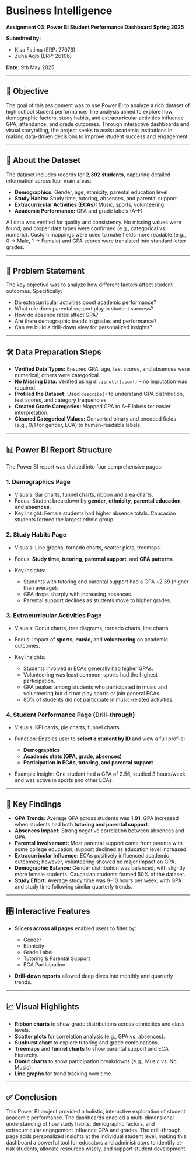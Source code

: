 # Business Intelligence

**Assignment 03: Power BI Student Performance Dashboard**
**Spring 2025**

**Submitted by:**

* Kisa Fatima (ERP: 27076)
* Zuha Aqib (ERP: 26106)

**Date:** 9th May 2025

---

## 📌 Objective

The goal of this assignment was to use Power BI to analyze a rich dataset of high school student performance. The analysis aimed to explore how demographic factors, study habits, and extracurricular activities influence GPA, attendance, and grade outcomes. Through interactive dashboards and visual storytelling, the project seeks to assist academic institutions in making data-driven decisions to improve student success and engagement.

---

## 📁 About the Dataset

The dataset includes records for **2,392 students**, capturing detailed information across four main areas:

* **Demographics:** Gender, age, ethnicity, parental education level
* **Study Habits:** Study time, tutoring, absences, and parental support
* **Extracurricular Activities (ECAs):** Music, sports, volunteering
* **Academic Performance:** GPA and grade labels (A–F)

All data was verified for quality and consistency. No missing values were found, and proper data types were confirmed (e.g., categorical vs. numeric). Custom mappings were used to make fields more readable (e.g., 0 → Male, 1 → Female) and GPA scores were translated into standard letter grades.

---

## 🎯 Problem Statement

The key objective was to analyze how different factors affect student outcomes. Specifically:

* Do extracurricular activities boost academic performance?
* What role does parental support play in student success?
* How do absence rates affect GPA?
* Are there demographic trends in grades and performance?
* Can we build a drill-down view for personalized insights?

---

## 🛠️ Data Preparation Steps

* **Verified Data Types:** Ensured GPA, age, test scores, and absences were numerical; others were categorical.
* **No Missing Data:** Verified using `df.isnull().sum()` – no imputation was required.
* **Profiled the Dataset:** Used `describe()` to understand GPA distribution, test scores, and category frequencies.
* **Created Grade Categories:** Mapped GPA to A–F labels for easier interpretation.
* **Cleaned Categorical Values:** Converted binary and encoded fields (e.g., 0/1 for gender, ECA) to human-readable labels.

---

## 📊 Power BI Report Structure

The Power BI report was divided into four comprehensive pages:

### 1. **Demographics Page**

* Visuals: Bar charts, funnel charts, ribbon and area charts.
* Focus: Student breakdown by **gender**, **ethnicity**, **parental education**, and **absences**.
* Key Insight: Female students had higher absence totals. Caucasian students formed the largest ethnic group.

### 2. **Study Habits Page**

* Visuals: Line graphs, tornado charts, scatter plots, treemaps.
* Focus: **Study time**, **tutoring**, **parental support**, and **GPA patterns**.
* Key Insights:

  * Students with tutoring and parental support had a GPA \~2.39 (higher than average).
  * GPA drops sharply with increasing absences.
  * Parental support declines as students move to higher grades.

### 3. **Extracurricular Activities Page**

* Visuals: Donut charts, tree diagrams, tornado charts, line charts.
* Focus: Impact of **sports**, **music**, and **volunteering** on academic outcomes.
* Key Insights:

  * Students involved in ECAs generally had higher GPAs.
  * Volunteering was least common; sports had the highest participation.
  * GPA peaked among students who participated in music and volunteering but did not play sports or join general ECAs.
  * 80% of students did not participate in music-related activities.

### 4. **Student Performance Page (Drill-through)**

* Visuals: KPI cards, pie charts, funnel charts.
* Function: Enables user to **select a student by ID** and view a full profile:

  * **Demographics**
  * **Academic stats (GPA, grade, absences)**
  * **Participation in ECAs, tutoring, and parental support**
* Example Insight: One student had a GPA of 2.56, studied 3 hours/week, and was active in sports and other ECAs.

---

## 📌 Key Findings

* **GPA Trends:** Average GPA across students was **1.91**. GPA increased when students had both **tutoring and parental support**.
* **Absences Impact:** Strong negative correlation between absences and GPA.
* **Parental Involvement:** Most parental support came from parents with some college education; support declined as education level increased.
* **Extracurricular Influence:** ECAs positively influenced academic outcomes; however, volunteering showed no major impact on GPA.
* **Demographic Balance:** Gender distribution was balanced, with slightly more female students. Caucasian students formed 50% of the dataset.
* **Study Effort:** Average study time was 9–10 hours per week, with GPA and study time following similar quarterly trends.

---

## 🎛️ Interactive Features

* **Slicers across all pages** enabled users to filter by:

  * Gender
  * Ethnicity
  * Grade Label
  * Tutoring & Parental Support
  * ECA Participation
* **Drill-down reports** allowed deep dives into monthly and quarterly trends.

---

## 📈 Visual Highlights

* **Ribbon charts** to show grade distributions across ethnicities and class levels.
* **Scatter plots** for correlation analysis (e.g., GPA vs. absences).
* **Sunburst chart** to explore tutoring and grade combinations.
* **Treemaps** and **funnel charts** to show parental support and ECA hierarchy.
* **Donut charts** to show participation breakdowns (e.g., Music vs. No Music).
* **Line graphs** for trend tracking over time.

---

## ✅ Conclusion

This Power BI project provided a holistic, interactive exploration of student academic performance. The dashboards enabled a multi-dimensional understanding of how study habits, demographic factors, and extracurricular engagement influence GPA and grades. The drill-through page adds personalized insights at the individual student level, making this dashboard a powerful tool for educators and administrators to identify at-risk students, allocate resources wisely, and support student development.